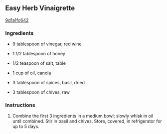## Easy Herb Vinaigrette

[9d1a1fc642](http://www.myrecipes.com/recipe/easy-herb-vinaigrette)

### Ingredients

 - 9 tablespoon of vinegar, red wine

 - 1 1/2 tablespoon of honey

 - 1/2 teaspoon of salt, table

 - 1 cup of oil, canola

 - 3 tablespoon of spices, basil, dried

 - 3 tablespoon of chives, raw

### Instructions

1. Combine the first 3 ingredients in a medium bowl; slowly whisk in oil until combined. Stir in basil and chives. Store, covered, in refrigerator for up to 5 days.